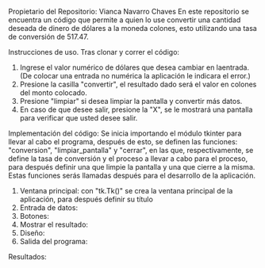 Propietario del Repositorio: Vianca Navarro Chaves
En este repositorio se encuentra un código que permite a quien lo use convertir una cantidad deseada de dinero de dólares 
a la moneda colones, esto utilizando una tasa de conversión de 517.47.

Instrucciones de uso.
Tras clonar y correr el código:
1. Ingrese el valor numérico de dólares que desea cambiar en laentrada. (De colocar una entrada no numérica la aplicación le indicara el error.)
2. Presione la casilla "convertir", el resultado dado será el valor en colones del monto colocado.
3. Presione "limpiar" si desea limpiar la pantalla y convertir más datos.
4. En caso de que desee salir, presione la "X", se le mostrará una pantalla para verificar que usted desee salir.

Implementación del código:
Se inicia importando el módulo tkinter para llevar al cabo el programa, después de esto, se definen las funciones: "conversion", "limpiar_pantalla" y "cerrar",
en las que, respectivamente, se define la tasa de conversión y el proceso a llevar a cabo para el proceso, para después definir una que limpie la pantalla y 
una que cierre a la misma. Estas funciones serás llamadas después para el desarrollo de la aplicación.
1. Ventana principal: con "tk.Tk()" se crea la ventana principal de la aplicación, para después definir su título 
2. Entrada de datos:
3. Botones:
4. Mostrar el resultado:
5. Diseño:
6. Salida del programa:

Resultados:
